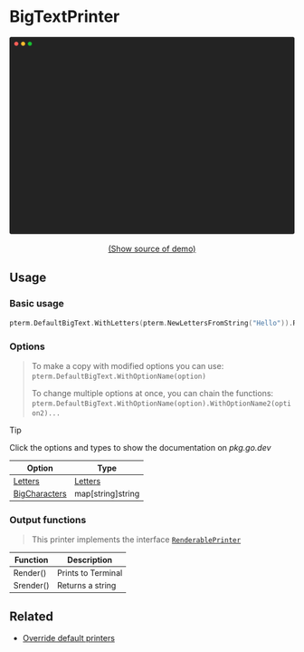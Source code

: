 # BigTextPrinter

<!-- 
Replace all of the following strings with the current printer.
        bigtext BigText BigTextPrinter DefaultBigText
-->

![BigTextPrinter Example](https://raw.githubusercontent.com/pterm/pterm/master/_examples/bigtext/animation.svg)

<p align="center"><a href="https://github.com/pterm/pterm/blob/master/_examples/bigtext/main.go" target="_blank">(Show source of demo)</a></p>

## Usage

### Basic usage

```go
pterm.DefaultBigText.WithLetters(pterm.NewLettersFromString("Hello")).Render()
```

### Options

> To make a copy with modified options you can use:
> `pterm.DefaultBigText.WithOptionName(option)`
>
> To change multiple options at once, you can chain the functions:
> `pterm.DefaultBigText.WithOptionName(option).WithOptionName2(option2)...`

> [!TIP]
> Click the options and types to show the documentation on _pkg.go.dev_

|Option|Type|
|------|----|
|[Letters](https://pkg.go.dev/github.com/pterm/pterm#BigTextPrinter.WithLetters)|[Letters](https://pkg.go.dev/github.com/pterm/pterm#Letters)|
|[BigCharacters](https://pkg.go.dev/github.com/pterm/pterm#BigTextPrinter.WithBigCharacters)|map[string]string|

### Output functions
<!-- Remove comment of the correct interface -->

<!--
> This printer implements the interface [`TextPrinter`](https://github.com/pterm/pterm/blob/master/interface_text_printer.go)

|Function|Description|
|------|---------|
|Sprint(a ...interface{})|Returns a string|
|Sprintln(a ...interface{})|Returns a string with a new line at the end|
|Sprintf(format string, a ...interface{})|Returns a string, formatted according to a format specifier|
|Print(a ...interface{})|Prints to the terminal|
|Println(a ...interface{})|Prints to the terminal with a new line at the end|
|Printf(format string, a ...interface{})|Prints to the terminal, formatted according to a format specifier|
-->

> This printer implements the interface [`RenderablePrinter`](https://github.com/pterm/pterm/blob/master/interface_renderable_printer.go)

|Function|Description|
|------|---------|
|Render()|Prints to Terminal|
|Srender()|Returns a string|

<!--
> This printer implements the interface [`LivePrinter`](https://github.com/pterm/pterm/blob/master/interface_live_printer.go)

|Function|Description|
|------|---------|
|Start()|Returns itself and possible errors|
|Stop()|Returns itself and possible errors|
|GenericStart()|Returns the started LivePrinter and possible errors|
|GenericStop()|Returns the stopped LivePrinter and possible errors|

> [!NOTE]
> The generic start and stop methods are only used to implement the printer into the interface.
> Use the normal `Start()` and `Stop()` methods if possible.
-->

## Related
- [Override default printers](docs/override-default-printer.md)